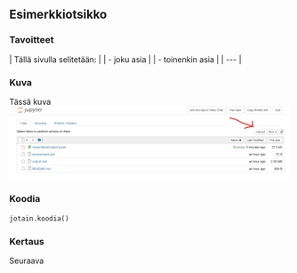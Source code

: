 ## Esimerkkiotsikko

### Tavoitteet


| Tällä sivulla selitetään: |
| - joku asia |
| - toinenkin asia |
| --- |

### Kuva

Tässä kuva
![Esimerkkikuva](/assets/img/binder-add-file.png)


### Koodia
```python
jotain.koodia()
```



### Kertaus

Seuraava 

